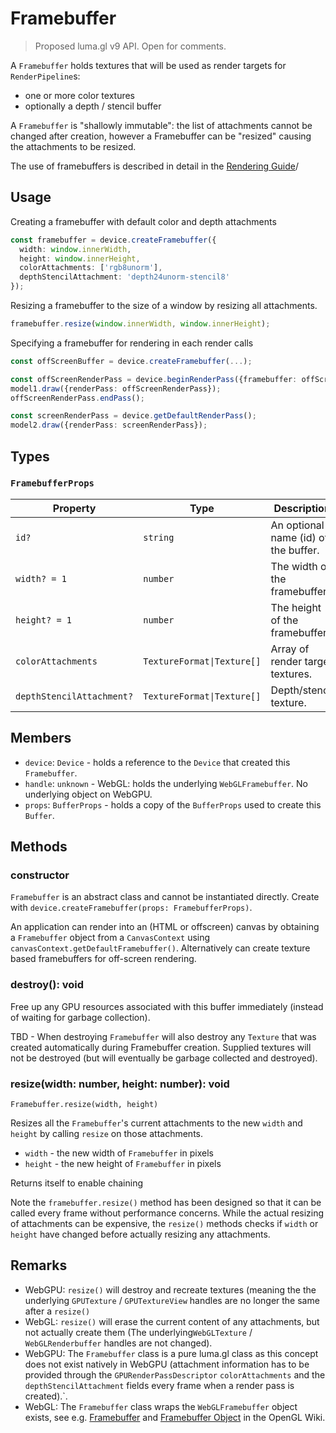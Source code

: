 # Framebuffer

> Proposed luma.gl v9 API. Open for comments.

A `Framebuffer` holds textures that will be used as render targets for `RenderPipeline`s:
- one or more color textures
- optionally a depth / stencil buffer

A `Framebuffer` is "shallowly immutable": the list of attachments cannot be changed after creation,
however a Framebuffer can be "resized" causing the attachments to be resized.

The use of framebuffers is described in detail in the [Rendering Guide](../../api-guide/rendering)/

## Usage

Creating a framebuffer with default color and depth attachments

```typescript
const framebuffer = device.createFramebuffer({
  width: window.innerWidth,
  height: window.innerHeight,
  colorAttachments: ['rgb8unorm'],
  depthStencilAttachment: 'depth24unorm-stencil8'
});
```

Resizing a framebuffer to the size of a window by resizing all attachments.

```typescript
framebuffer.resize(window.innerWidth, window.innerHeight);
```

Specifying a framebuffer for rendering in each render calls

```typescript
const offScreenBuffer = device.createFramebuffer(...);

const offScreenRenderPass = device.beginRenderPass({framebuffer: offScreenFramebuffer});
model1.draw({renderPass: offScreenRenderPass});
offScreenRenderPass.endPass();

const screenRenderPass = device.getDefaultRenderPass();
model2.draw({renderPass: screenRenderPass});
```

## Types

### `FramebufferProps`

| Property                  | Type                       | Description                          |
| ------------------------- | -------------------------- | ------------------------------------ |
| `id?`                     | `string`                   | An optional name (id) of the buffer. |
| `width? = 1`              | `number`                   | The width of the framebuffer.        |
| `height? = 1`             | `number`                   | The height of the framebuffer.       |
| `colorAttachments`        | `TextureFormat\|Texture[]` | Array of render target textures.     |
| `depthStencilAttachment?` | `TextureFormat\|Texture[]` | Depth/stencil texture.               |

## Members

- `device`: `Device` - holds a reference to the `Device` that created this `Framebuffer`.
- `handle`: `unknown` - WebGL: holds the underlying `WebGLFramebuffer`. No underlying object on WebGPU.
- `props`: `BufferProps` - holds a copy of the `BufferProps` used to create this `Buffer`.

## Methods

### constructor

`Framebuffer` is an abstract class and cannot be instantiated directly. Create with `device.createFramebuffer(props: FramebufferProps)`.

An application can render into an (HTML or offscreen) canvas by obtaining a
`Framebuffer` object from a `CanvasContext` using `canvasContext.getDefaultFramebuffer()`. Alternatively can create texture based framebuffers for off-screen rendering.

### destroy(): void

Free up any GPU resources associated with this buffer immediately (instead of waiting for garbage collection).

TBD - When destroying `Framebuffer` will also destroy any `Texture` that was created automatically during Framebuffer creation. Supplied textures will not be destroyed (but will eventually be garbage collected and destroyed).

### resize(width: number, height: number): void

`Framebuffer.resize(width, height)`

Resizes all the `Framebuffer`'s current attachments to the new `width` and `height` by calling `resize` on those attachments.

- `width` - the new width of `Framebuffer` in pixels
- `height` - the new height of `Framebuffer` in pixels

Returns itself to enable chaining

Note the `framebuffer.resize()` method has been designed so that it can be called every frame without performance concerns. While the actual resizing of attachments can be expensive, the `resize()` methods checks if `width` or `height` have changed before actually resizing any attachments.

## Remarks

- WebGPU: `resize()` will destroy and recreate textures (meaning the the underlying `GPUTexture` / `GPUTextureView` handles are no longer the same after a `resize()`
- WebGL: `resize()` will erase the current content of any attachments, but not actually create them (The underlying`WebGLTexture` / `WebGLRenderbuffer` handles are not changed).
- WebGPU: The `Framebuffer` class is a pure luma.gl class as this concept does not exist natively in WebGPU (attachment information has to be provided through the `GPURenderPassDescriptor` `colorAttachments` and the `depthStencilAttachment` fields every frame when a render pass is created).`.
- WebGL: The `Framebuffer` class wraps the `WebGLFramebuffer` object exists, see e.g. [Framebuffer](https://www.khronos.org/opengl/wiki/Framebuffer)
  and [Framebuffer Object](https://www.khronos.org/opengl/wiki/Framebuffer_Object) in the OpenGL Wiki.
